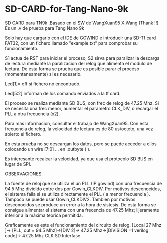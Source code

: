 # SD-CARD-for-Tang-Nano-9k
SD CARD para TN9k .Basado en el SW de  WangXuan95 X.Wang  (Thank !!) Es un .v de prueba para Tang Nano 9k


Solo hay que cargarlo con el IDE de GOWIND e introducir una SD-Tf card FAT32, con un fichero llamado "example.txt"  para comprobar su funcionamiento.

S1 actua de RST para iniciar el proceso, S2 sirva para paralizar la descarga de lectura mediante la paralizacion
del relog que alimenta el modulo de lectura. De esta forma se prueba que es posible parar el proceso (momentaneamente) si es necesario.

Led[1]= off si fichero no encontrado.

Led[5:2] informan de los comando enviados a la tf card.

El proceso se realiza mediante SD BUS, con frec de relog de 47.25 Mhz. Si se necesita una frec menor, aumentar el parametro CLK_DIV, o recargar el PLL a 
otra frecuencia (x2).

Para mas informacion, consultar el trabajo de WangXuan95. Con esta frecuencia de relog, la velocidad de lectura es de 80 us/octeto, 
una vez abierto el fichero.

En esta prueba no se descargan los datos, pero se puede acceder a ellos colocando un wire [7:0] ... en .outbyte (                ).

Es interesante recalcar la velocidad, ya que usa el protocolo SD BUS en lugar de SPI.



OBSERVACIONES.

La fuente de reloj que se utiliza el un PLL (IP gowind) con una frecuencia de 94.5 Mhz dividido entre dos por Gowin_CLKDIV. Por motivos desconocidos, 
el sistema falla si se utiliza directamente el PLL ( a menor frecuencia ). Tampoco se puede usar Gowin_CLKDIV2. Tambien por motivos desconocidos se
produce un error a la hora de sistesis. De esta forma se consigue alimentar el sistema con una frecencia de 47.25 Mhz; lijeramente inferior a la máxima
teorica permitida.

Graficamente es este el funcionamiento del circuito de relog.
[Local 27 Mhz ]-> [PLL, out = 94.5 Mhz]->[DIV 2]-> 47.25 Mhz->[DIVISION =1 verilog code]-> 47.25 Mhz CLK SD Interfase.



